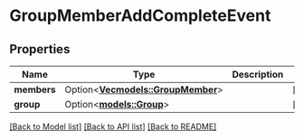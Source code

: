 # GroupMemberAddCompleteEvent

## Properties

Name | Type | Description | Notes
------------ | ------------- | ------------- | -------------
**members** | Option<[**Vec<models::GroupMember>**](GroupMember.md)> |  | [optional]
**group** | Option<[**models::Group**](Group.md)> |  | [optional]

[[Back to Model list]](../README.md#documentation-for-models) [[Back to API list]](../README.md#documentation-for-api-endpoints) [[Back to README]](../README.md)



